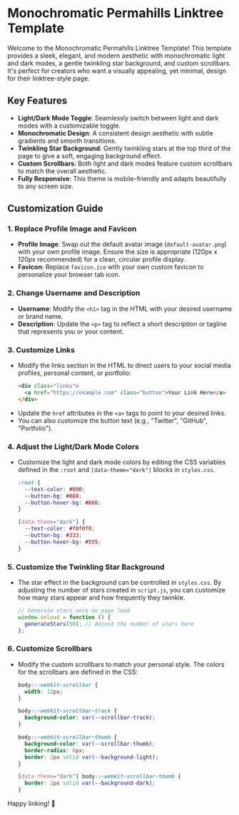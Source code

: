 # Monochromatic Permahills Linktree Template

Welcome to the Monochromatic Permahills Linktree Template! This template provides a sleek, elegant, and modern aesthetic with monochromatic light and dark modes, a gentle twinkling star background, and custom scrollbars. It's perfect for creators who want a visually appealing, yet minimal, design for their linktree-style page.

## Key Features

- **Light/Dark Mode Toggle**: Seamlessly switch between light and dark modes with a customizable toggle.
- **Monochromatic Design**: A consistent design aesthetic with subtle gradients and smooth transitions.
- **Twinkling Star Background**: Gently twinkling stars at the top third of the page to give a soft, engaging background effect.
- **Custom Scrollbars**: Both light and dark modes feature custom scrollbars to match the overall aesthetic.
- **Fully Responsive**: This theme is mobile-friendly and adapts beautifully to any screen size.

## Customization Guide

### 1. Replace Profile Image and Favicon

- **Profile Image**: Swap out the default avatar image (`default-avatar.png`) with your own profile image. Ensure the size is appropriate (120px x 120px recommended) for a clean, circular profile display.
- **Favicon**: Replace `favicon.ico` with your own custom favicon to personalize your browser tab icon.

### 2. Change Username and Description

- **Username**: Modify the `<h1>` tag in the HTML with your desired username or brand name.
- **Description**: Update the `<p>` tag to reflect a short description or tagline that represents you or your content.

### 3. Customize Links

- Modify the links section in the HTML to direct users to your social media profiles, personal content, or portfolio:
  ```html
  <div class="links">
    <a href="https://example.com" class="button">Your Link Here</a>
  </div>
  ```
- Update the `href` attributes in the `<a>` tags to point to your desired links.
- You can also customize the button text (e.g., "Twitter", "GitHub", "Portfolio").

### 4. Adjust the Light/Dark Mode Colors

- Customize the light and dark mode colors by editing the CSS variables defined in the `:root` and `[data-theme="dark"]` blocks in `styles.css`.

  ```css
  :root {
    --text-color: #000;
    --button-bg: #888;
    --button-hover-bg: #666;
  }

  [data-theme="dark"] {
    --text-color: #f0f0f0;
    --button-bg: #333;
    --button-hover-bg: #555;
  }
  ```

### 5. Customize the Twinkling Star Background

- The star effect in the background can be controlled in `styles.css`. By adjusting the number of stars created in `script.js`, you can customize how many stars appear and how frequently they twinkle.

  ```javascript
  // Generate stars once on page load
  window.onload = function () {
    generateStars(50); // Adjust the number of stars here
  };
  ```

### 6. Customize Scrollbars

- Modify the custom scrollbars to match your personal style. The colors for the scrollbars are defined in the CSS:

  ```css
  body::-webkit-scrollbar {
    width: 12px;
  }

  body::-webkit-scrollbar-track {
    background-color: var(--scrollbar-track);
  }

  body::-webkit-scrollbar-thumb {
    background-color: var(--scrollbar-thumb);
    border-radius: 6px;
    border: 2px solid var(--background-light);
  }

  [data-theme="dark"] body::-webkit-scrollbar-thumb {
    border: 2px solid var(--background-dark);
  }
  ```

Happy linking! 🌟
